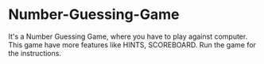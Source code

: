 # Number-Guessing-Game
It's a Number Guessing Game, where you have to play against computer.
This game have more features like HINTS, SCOREBOARD.
Run the game for the instructions.
